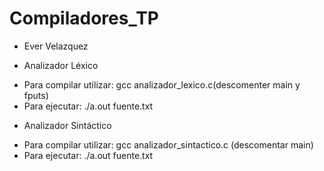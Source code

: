 # Compiladores_TP

* Ever Velazquez

- Analizador Léxico

* Para compilar utilizar: gcc analizador_lexico.c(descomenter main y fputs)
* Para ejecutar: ./a.out fuente.txt

- Analizador Sintáctico

* Para compilar utilizar: gcc analizador_sintactico.c (descomentar main)
* Para ejecutar: ./a.out fuente.txt
